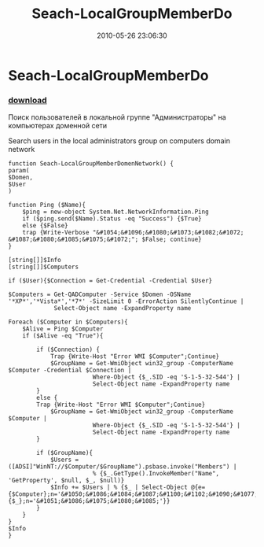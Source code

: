 ﻿---
pid:            1876
poster:         Angel-Keeper
title:          Seach-LocalGroupMemberDo
date:           2010-05-26 23:06:30
format:         posh
parent:         0
parent:         0

---

# Seach-LocalGroupMemberDo

### [download](1876.ps1)

&#1055;&#1086;&#1080;&#1089;&#1082; &#1087;&#1086;&#1083;&#1100;&#1079;&#1086;&#1074;&#1072;&#1090;&#1077;&#1083;&#1077;&#1081; &#1074; &#1083;&#1086;&#1082;&#1072;&#1083;&#1100;&#1085;&#1086;&#1081; &#1075;&#1088;&#1091;&#1087;&#1087;&#1077; "&#1040;&#1076;&#1084;&#1080;&#1085;&#1080;&#1089;&#1090;&#1088;&#1072;&#1090;&#1086;&#1088;&#1099;" &#1085;&#1072; &#1082;&#1086;&#1084;&#1087;&#1100;&#1102;&#1090;&#1077;&#1088;&#1072;&#1093; &#1076;&#1086;&#1084;&#1077;&#1085;&#1085;&#1086;&#1081; &#1089;&#1077;&#1090;&#1080;

Search users in the local administrators group on computers domain network 

```posh
function Seach-LocalGroupMemberDomenNetwork() {
param(
$Domen,
$User
)

function Ping ($Name){ 
    $ping = new-object System.Net.NetworkInformation.Ping
    if ($ping.send($Name).Status -eq "Success") {$True}
    else {$False} 
	trap {Write-Verbose "&#1054;&#1096;&#1080;&#1073;&#1082;&#1072; &#1087;&#1080;&#1085;&#1075;&#1072;"; $False; continue}
}

[string[]]$Info
[string[]]$Computers

if ($User){$Connection = Get-Credential -Credential $User}

$Computers = Get-QADComputer -Service $Domen -OSName '*XP*','*Vista*','*7*' -SizeLimit 0 -ErrorAction SilentlyContinue | 
			 Select-Object name -ExpandProperty name

Foreach ($Computer in $Computers){
	$Alive = Ping $Computer
	if ($Alive -eq "True"){
		
		if ($Connection) {
			Trap {Write-Host "Error WMI $Computer";Continue}
			$GroupName = Get-WmiObject win32_group -ComputerName $Computer -Credential $Connection | 
						Where-Object {$_.SID -eq 'S-1-5-32-544'} | 
						Select-Object name -ExpandProperty name
		}
		else {
		Trap {Write-Host "Error WMI $Computer";Continue}
			$GroupName = Get-WmiObject win32_group -ComputerName $Computer | 
						Where-Object {$_.SID -eq 'S-1-5-32-544'} | 
						Select-Object name -ExpandProperty name
		}
		
		if ($GroupName){
			$Users = ([ADSI]"WinNT://$Computer/$GroupName").psbase.invoke("Members") | 
						% {$_.GetType().InvokeMember("Name", 'GetProperty', $null, $_, $null)}
			$Info += $Users | % {$_ | Select-Object @{e={$Computer};n='&#1050;&#1086;&#1084;&#1087;&#1100;&#1102;&#1090;&#1077;&#1088;'},@{e={$_};n='&#1051;&#1086;&#1075;&#1080;&#1085;'}}
		}
	}
}
$Info
}

```
